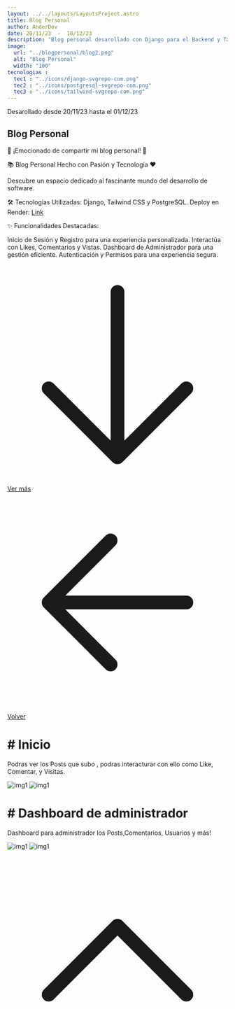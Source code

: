 ```yaml
---
layout: ../../layouts/LayoutsProject.astro
title: Blog Personal
author: AnderDev
date: 20/11/23  -  10/12/23
description: "Blog personal desarollado con Django para el Backend y Tailwind para el frontend, Proyecto desplegado en Render con base de datos PostgreSQL"
image:
  url: "../blogpersonal/blog2.png"
  alt: "Blog Personal"
  width: "100"
tecnologias : 
  tec1 : "../icons/django-svgrepo-com.png"
  tec2 : "../icons/postgresql-svgrepo-com.png"
  tec3 : "../icons/tailwind-svgrepo-com.png"
---
```



<p class="mb-5 text-sm text-gray-400">Desarollado desde 20/11/23 hasta el 01/12/23 </p>
<h2 class="text-4xl mb-5 font-bold  text-gray-200">Blog Personal</h2>



<div class="pr-5">

<p class="mt-3">

  🚀 ¡Emocionado de compartir mi blog personal! 🚀
  

</p>
<p class="mt-3">
  📚 Blog Personal Hecho con Pasión y Tecnología ❤️
</p>

<p class="mt-3">
  Descubre un espacio dedicado al fascinante mundo del desarrollo de software.
</p>

<p class="mt-3">
  🛠 Tecnologías Utilizadas:
  Django,
  Tailwind CSS
  y PostgreSQL. Deploy en Render: <a href="https://blog-anderdev-com.onrender.com/" target="_blank" class="text-blue-600">Link</a>

</p>
<div class="mt-3">
  ✨ Funcionalidades Destacadas:

  Inicio de Sesión y Registro para una experiencia personalizada.
  Interactúa con Likes, Comentarios y Vistas.
  Dashboard de Administrador para una gestión eficiente.
  Autenticación y Permisos para una experiencia segura.
</div>


<div class="flex gap-5">
<a  href="#content" class="btn btn-outline btn-primary mt-10 flex w-max">
<svg xmlns="http://www.w3.org/2000/svg" fill="none" viewBox="0 0 24 24" stroke-width="1.5" stroke="currentColor" class="w-6 h-6">
  <path stroke-linecap="round" stroke-linejoin="round" d="M19.5 13.5L12 21m0 0l-7.5-7.5M12 21V3" />
</svg>
Ver más</a>
<a  href="/Projects" class="btn btn-outline btn-primary mt-10 flex w-max">
<svg xmlns="http://www.w3.org/2000/svg" fill="none" viewBox="0 0 24 24" stroke-width="1.5" stroke="currentColor" class="w-6 h-6">
  <path stroke-linecap="round" stroke-linejoin="round" d="M19.5 12h-15m0 0l6.75 6.75M4.5 12l6.75-6.75" />
</svg>
Volver  </a>
</div>
</div>
    <div class="flex flex-col justify-center mb-20">
          <h1 class="text-2xl font-bold py-2 mt-5" id="content"># Inicio </h1>
          <div>
            <p class="mb-10 w-3/4">Podras ver los Posts que subo , podras interacturar con ello como Like, Comentar, y Visitas.</p>
          </div>
         <div class="max-2xl:w-full max-2xl:pr-5">
          <img src="../blogpersonal/blog2.png" alt="img1" class="rounded-lg">
          <img src="../blogpersonal/likes.png" alt="img1" class="rounded-lg mt-5">
        </div>
    </div>
     <div class="flex flex-col justify-center mb-20">
          <h1 class="text-2xl font-bold py-2 mt-5" id="content"># Dashboard de administrador </h1>
          <div>
            <p class="mb-10 w-3/4">Dashboard para administrador los Posts,Comentarios, Usuarios y más!</p>
          </div>
         <div class="max-2xl:w-full max-2xl:pr-5">
          <img src="../blogpersonal/dashboard.png" alt="img1" class="rounded-lg">
          <img src="../blogpersonal/dash2.png" alt="img1" class="rounded-lg mt-5">
        </div>
    </div>
<a href="#home" class="btn btn-outline btn-primary mt-10 flex w-max mb-10 ml-auto mr-10 animate-bounce">
  <svg xmlns="http://www.w3.org/2000/svg" fill="none" viewBox="0 0 24 24" stroke-width="1.5" stroke="currentColor" class="w-6 h-6">
  <path stroke-linecap="round" stroke-linejoin="round" d="M4.5 15.75l7.5-7.5 7.5 7.5" />
  </svg>
</a>
